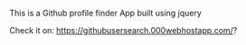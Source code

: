 This is a Github profile finder App built using jquery

Check it on: https://githubusersearch.000webhostapp.com/?